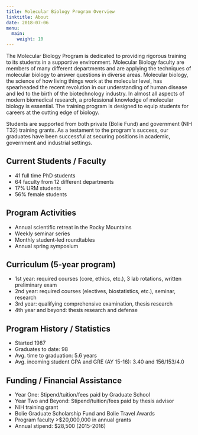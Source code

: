```yaml
---
title: Molecular Biology Program Overview
linktitle: About
date: 2018-07-06
menu:
  main:
    weight: 10
---
```


The Molecular Biology Program is dedicated to providing rigorous training to its
students in a supportive environment. Molecular Biology faculty are members
of many different departments and are applying the techniques of molecular
biology to answer questions in diverse areas. Molecular biology, the science of
how living things work at the molecular level, has spearheaded the recent
revolution in our understanding of human disease and led to the birth of the
biotechnology industry. In almost all aspects of modern biomedical research, a
professional knowledge of molecular biology is essential. The training program
is designed to equip students for careers at the cutting edge of biology.

Students are supported from both private (Bolie Fund) and government (NIH T32)
training grants. As a testament to the program's success, our graduates have
been successful at securing positions in academic, government and industrial
settings.

## Current Students / Faculty

- 41 full time PhD students
- 64 faculty from 12 different departments
- 17% URM students
- 56% female students

## Program Activities

- Annual scientific retreat in the Rocky Mountains
- Weekly seminar series
- Monthly student-led roundtables
- Annual spring symposium

## Curriculum (5-year program)

- 1st year: required courses (core, ethics, etc.), 3 lab rotations, written preliminary exam
- 2nd year: required courses (electives, biostatistics, etc.), seminar, research
- 3rd year: qualifying comprehensive examination, thesis research
- 4th year and beyond: thesis research and defense

## Program History / Statistics

- Started 1987
- Graduates to date: 98
- Avg. time to graduation: 5.6 years
- Avg. incoming student GPA and GRE (AY 15-16): 3.40 and 156/153/4.0

## Funding / Financial Assistance

- Year One: Stipend/tuition/fees paid by Graduate School
- Year Two and Beyond: Stipend/tuition/fees paid by thesis advisor
- NIH training grant
- Bolie Graduate Scholarship Fund and Bolie Travel Awards
- Program faculty >$20,000,000 in annual grants
- Annual stipend: $28,500 (2015-2016)

